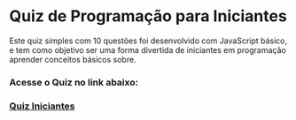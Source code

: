 # Quiz de Programação para Iniciantes

Este quiz simples com 10 questões foi desenvolvido com JavaScript básico, e tem como objetivo ser uma forma divertida de iniciantes em programação aprender conceitos básicos sobre.

### Acesse o Quiz no link abaixo:

### <a href="https://rodhis.github.io/beginner-quiz/">Quiz Iniciantes</a>